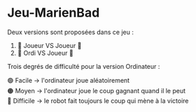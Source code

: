 # Jeu-MarienBad

Deux versions sont proposées dans ce jeu :  
1.	👦  Joueur VS Joueur  👧  
2.	🤖  Ordi VS Joueur  👦  


Trois degrés de difficulté pour la version Ordinateur :  

🟢    Facile   ->   l'ordinateur joue aléatoirement  
🟠     Moyen   ->   l'ordinateur joue le coup gagnant quand il le peut  
🔴   Difficile ->   le robot fait toujours le coup qui mène à la victoire  
